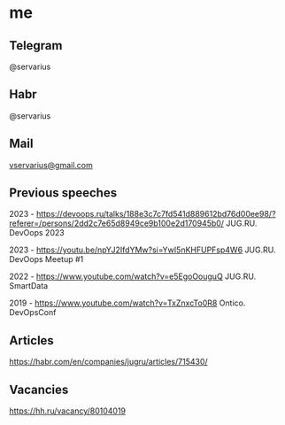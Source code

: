 # me

## Telegram
@servarius

## Habr
@servarius

## Mail
vservarius@gmail.com

## Previous speeches 

2023 - https://devoops.ru/talks/188e3c7c7fd541d889612bd76d00ee98/?referer=/persons/2dd2c7e65d8949ce9b100e2d170945b0/ JUG.RU. DevOops 2023

2023 - https://youtu.be/npYJ2IfdYMw?si=YwI5nKHFUPFsp4W6 JUG.RU. DevOops Meetup #1

2022 - https://www.youtube.com/watch?v=e5EgoOouguQ JUG.RU. SmartData

2019 - https://www.youtube.com/watch?v=TxZnxcTo0R8 Ontico. DevOpsConf


## Articles

https://habr.com/en/companies/jugru/articles/715430/

## Vacancies

https://hh.ru/vacancy/80104019

